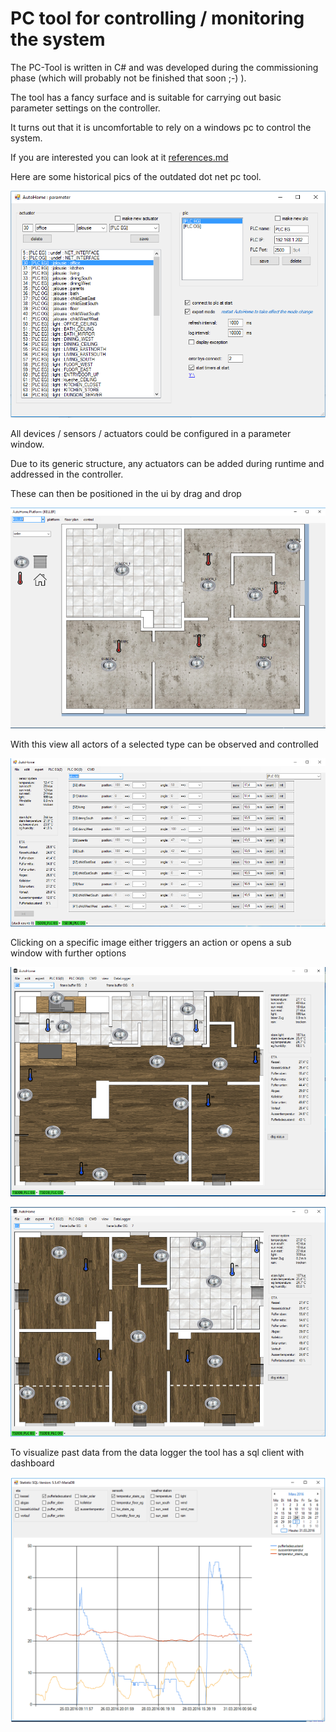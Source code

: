 
# PC tool for controlling / monitoring the system

The PC-Tool is written in C# and was developed during the commissioning phase (which will probably not be finished that soon ;-) ).

The tool has a fancy surface and is suitable for carrying out basic parameter settings on the controller.

It turns out that it is uncomfortable to rely on a windows pc to control the system.

If you are interested you can look at it [references.md](../about/references.md)

Here are some historical pics of the outdated dot net pc tool.

![pctool_parameter.png](pctool_parameter.png)

All devices / sensors / actuators could be configured in a parameter window.

Due to its generic structure, any actuators can be added during runtime and addressed in the controller.

These can then be positioned in the ui by drag and drop

![pctool_edit_floor.png](pctool_edit_floor.png)

With this view all actors of a selected type can be observed and controlled

![pctool_main](pctool_main.png)

Clicking on a specific image either triggers an action or opens a sub window with further options

![pctool_floor_EG.png](pctool_floor_EG.png)

![pctool_floor_OG.png](pctool_floor_OG.png)

To visualize past data from the data logger the tool has a sql client with dashboard

![dotNetDBviewer](dotNetDBviewer.png)
